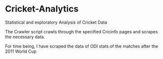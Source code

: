 Cricket-Analytics
=================

Statistical and exploratory Analysis of Cricket Data

The Crawler script crawls through the specified Cricinfo pages and scrapes the necessary data.

For time being, I have scraped the data of ODI stats of the matches after the 2011 World Cup
